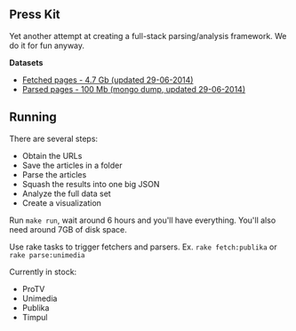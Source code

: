 ## Press Kit

Yet another attempt at creating a full-stack parsing/analysis framework.
We do it for fun anyway.

**Datasets**
- [Fetched pages - 4.7 Gb (updated 29-06-2014)](https://mega.co.nz/#!asQHTJ6D!VYiKiKKZISQsYPlAa0XeodcO1ImxrTd-oTIzrwjCIx4)
- [Parsed pages - 100 Mb (mongo dump, updated 29-06-2014)](https://mega.co.nz/#!iwYTSJoK!nhlFpGNYxpafyUoh1KDNViirjXzK3GQ7oz0inXmmwfg)

## Running

There are several steps:

- Obtain the URLs
- Save the articles in a folder
- Parse the articles
- Squash the results into one big JSON
- Analyze the full data set
- Create a visualization

Run `make run`, wait around 6 hours and you'll have everything.
You'll also need around 7GB of disk space.

Use rake tasks to trigger fetchers and parsers. 
Ex. `rake fetch:publika` or `rake parse:unimedia`

Currently in stock:

- ProTV
- Unimedia
- Publika
- Timpul
